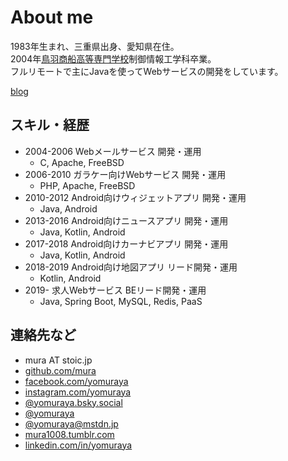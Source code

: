# About me
1983年生まれ、三重県出身、愛知県在住。<br>
2004年[鳥羽商船高等専門学校](https://www.toba-cmt.ac.jp/)制御情報工学科卒業。<br>
フルリモートで主にJavaを使ってWebサービスの開発をしています。<br>

[blog](https://mura.stoic.jp/)

## スキル・経歴
* 2004-2006 Webメールサービス 開発・運用
  * C, Apache, FreeBSD
* 2006-2010 ガラケー向けWebサービス 開発・運用
  * PHP, Apache, FreeBSD
* 2010-2012 Android向けウィジェットアプリ 開発・運用
  * Java, Android
* 2013-2016 Android向けニュースアプリ 開発・運用
  * Java, Kotlin, Android
* 2017-2018 Android向けカーナビアプリ 開発・運用
  * Java, Kotlin, Android
* 2018-2019 Android向け地図アプリ リード開発・運用
  * Kotlin, Android
* 2019- 求人Webサービス BEリード開発・運用
  * Java, Spring Boot, MySQL, Redis, PaaS

## 連絡先など
* <i class="fa-solid fa-square-envelope"></i> mura AT stoic.jp
* <i class="fa-brands fa-square-github"></i> [github.com/mura](https://github.com/mura)
* <i class="fa-brands fa-square-facebook"></i> [facebook.com/yomuraya](https://www.facebook.com/yomuraya)
* <i class="fa-brands fa-square-instagram"></i> [instagram.com/yomuraya](https://www.instagram.com/yomuraya)
* <i class="fa-solid fa-link"></i> [@yomuraya.bsky.social](https://bsky.app/profile/yomuraya.bsky.social)
* <i class="fa-brands fa-square-twitter"></i> [@yomuraya](https://twitter.com/yomuraya)
* <i class="fa-brands fa-mastodon"></i> [@yomuraya@mstdn.jp](https://mstdn.jp/@yomuraya)
* <i class="fa-brands fa-square-tumblr"></i> [mura1008.tumblr.com](https://mura1008.tumblr.com)
* <i class="fa-brands fa-linkedin"></i> [linkedin.com/in/yomuraya](https://www.linkedin.com/in/yomuraya)
